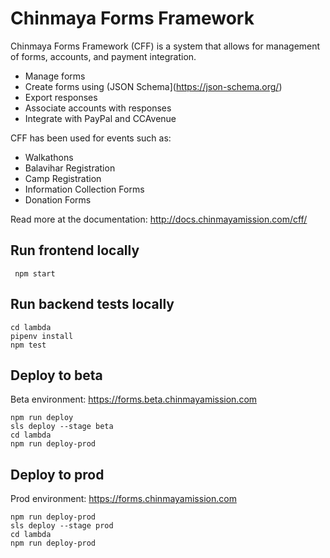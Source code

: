 # Chinmaya Forms Framework
Chinmaya Forms Framework (CFF) is a system that allows for management of forms, accounts, and payment integration.

- Manage forms
- Create forms using (JSON Schema](https://json-schema.org/)
- Export responses
- Associate accounts with responses
- Integrate with PayPal and CCAvenue

CFF has been used for events such as:

- Walkathons
- Balavihar Registration
- Camp Registration
- Information Collection Forms
- Donation Forms

Read more at the documentation: http://docs.chinmayamission.com/cff/

## Run frontend locally
```npm i
 npm start
```

## Run backend tests locally
```
cd lambda
pipenv install
npm test
```

## Deploy to beta
Beta environment: https://forms.beta.chinmayamission.com
```
npm run deploy
sls deploy --stage beta
cd lambda
npm run deploy-prod
```

## Deploy to prod
Prod environment: https://forms.chinmayamission.com
```
npm run deploy-prod
sls deploy --stage prod
cd lambda
npm run deploy-prod
```
